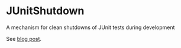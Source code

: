 # JUnitShutdown
A mechanism for clean shutdowns of JUnit tests during development

See [blog post](https://itaffinity.wordpress.com/2012/11/21/shutting-down-junit-tests-gracefully-in-eclipse/).
